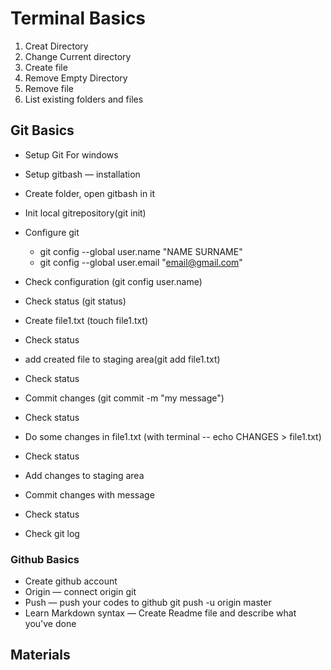 # Terminal Basics
1. Creat Directory
2. Change Current directory
3. Create file
4. Remove Empty Directory
5. Remove file
6. List existing folders and files

##  Git Basics
+ Setup Git For windows
+ Setup gitbash — installation
+ Create folder, open gitbash in it
+ Init local gitrepository(git init)
+ Configure git 
  + git config --global user.name "NAME SURNAME"
   + git config --global user.email "email@gmail.com"

+ Check configuration (git config user.name)
+ Check status (git status)
+ Create file1.txt (touch file1.txt)
+ Check status
+ add created file to staging area(git add file1.txt)
+ Check status
+ Commit changes (git commit -m "my message")
+ Check status
+ Do some changes in file1.txt (with terminal -- echo CHANGES > file1.txt)
+ Check status
+ Add changes to staging area
+ Commit changes with message
+ Check status
+ Check git log

### Github Basics
- Create github account
- Origin — connect origin git
- Push — push your codes to github git push -u origin master
- Learn Markdown syntax — Create Readme file and describe what you've done

## Materials

